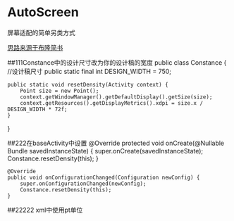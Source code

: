 # AutoScreen
屏幕适配的简单另类方式

[思路来源于布隆简书]( http://www.jianshu.com/p/b6b9bd1fba4d)

##111Constance中的设计尺寸改为你的设计稿的宽度
public class Constance {
    //设计稿尺寸
    public static final int DESIGN_WIDTH = 750;

    public static void resetDensity(Activity context) {
        Point size = new Point();
        context.getWindowManager().getDefaultDisplay().getSize(size);
        context.getResources().getDisplayMetrics().xdpi = size.x / DESIGN_WIDTH * 72f;
    }
}

##222在baseActivity中设置
  @Override
    protected void onCreate(@Nullable Bundle savedInstanceState) {
        super.onCreate(savedInstanceState);
        Constance.resetDensity(this);
    }

    @Override
    public void onConfigurationChanged(Configuration newConfig) {
        super.onConfigurationChanged(newConfig);
        Constance.resetDensity(this);
    }
##22222
xml中使用pt单位
